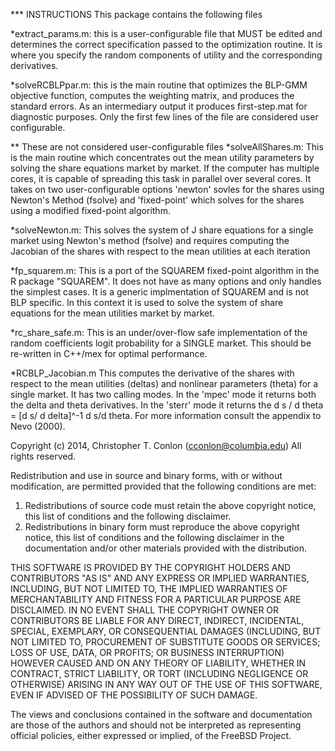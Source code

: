 *** INSTRUCTIONS
This package contains the following files

*extract_params.m: 
this is a user-configurable file that MUST be edited and determines the 
correct specification passed to the optimization routine. It is where you specify the random
components of utility and the corresponding derivatives.

*solveRCBLPpar.m: 
this is the main routine that optimizes the BLP-GMM objective function,
computes the weighting matrix, and produces the standard errors. As an intermediary output
it produces first-step.mat for diagnostic purposes. Only the first few lines of the file are 
considered user configurable.

** These are not considered user-configurable files
*solveAllShares.m:
This is the main routine which concentrates out the mean utility parameters by solving the
share equations market by market. If the computer has multiple cores, it is capable of spreading
this task in parallel over several cores. It takes on two user-configurable options 'newton'
sovles for the shares using Newton's Method (fsolve) and 'fixed-point' which solves for the
shares using a modified fixed-point algorithm.

*solveNewton.m:
This solves the system of J share equations for a single market using Newton's method (fsolve)
and requires computing the Jacobian of the shares with respect to the mean utilities at each
iteration

*fp_squarem.m:
This is a port of the SQUAREM fixed-point algorithm in the R package "SQUAREM". It does not
have as many options and only handles the simplest cases. It is a generic implmentation of 
SQUAREM and is not BLP specific. In this context it is used to solve the system of share equations
for the mean utilities market by market.

*rc_share_safe.m:
This is an under/over-flow safe implementation of the random coefficients logit probability
for a SINGLE market. This should be re-written in C++/mex for optimal performance.

*RCBLP_Jacobian.m
This computes the derivative of the shares with respect to the mean utilities (deltas) and
nonlinear parameters (theta) for a single market. It has two calling modes. In the 'mpec'
mode it returns both the delta and theta derivatives. In the 'sterr' mode it returns the
d s / d theta = [d s/ d delta]^-1 d s/d theta. For more information consult the appendix 
to Nevo (2000).

Copyright (c) 2014, Christopher T. Conlon (cconlon@columbia.edu)
All rights reserved.

Redistribution and use in source and binary forms, with or without
modification, are permitted provided that the following conditions are met:

1. Redistributions of source code must retain the above copyright notice, this
   list of conditions and the following disclaimer.
2. Redistributions in binary form must reproduce the above copyright notice,
   this list of conditions and the following disclaimer in the documentation
   and/or other materials provided with the distribution.

THIS SOFTWARE IS PROVIDED BY THE COPYRIGHT HOLDERS AND CONTRIBUTORS "AS IS" AND
ANY EXPRESS OR IMPLIED WARRANTIES, INCLUDING, BUT NOT LIMITED TO, THE IMPLIED
WARRANTIES OF MERCHANTABILITY AND FITNESS FOR A PARTICULAR PURPOSE ARE
DISCLAIMED. IN NO EVENT SHALL THE COPYRIGHT OWNER OR CONTRIBUTORS BE LIABLE FOR
ANY DIRECT, INDIRECT, INCIDENTAL, SPECIAL, EXEMPLARY, OR CONSEQUENTIAL DAMAGES
(INCLUDING, BUT NOT LIMITED TO, PROCUREMENT OF SUBSTITUTE GOODS OR SERVICES;
LOSS OF USE, DATA, OR PROFITS; OR BUSINESS INTERRUPTION) HOWEVER CAUSED AND
ON ANY THEORY OF LIABILITY, WHETHER IN CONTRACT, STRICT LIABILITY, OR TORT
(INCLUDING NEGLIGENCE OR OTHERWISE) ARISING IN ANY WAY OUT OF THE USE OF THIS
SOFTWARE, EVEN IF ADVISED OF THE POSSIBILITY OF SUCH DAMAGE.

The views and conclusions contained in the software and documentation are those
of the authors and should not be interpreted as representing official policies,
either expressed or implied, of the FreeBSD Project.
